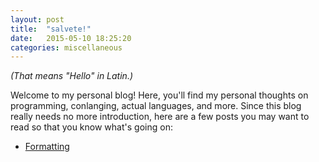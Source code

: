 ```yaml
---
layout: post
title:  "salvete!"
date:   2015-05-10 18:25:20
categories: miscellaneous
---
```

*(That means "Hello" in Latin.)*

Welcome to my personal blog!  Here, you'll find my personal thoughts on programming, conlanging, actual languages, and more.  Since this blog really needs no more introduction, here are a few posts you may want to read so that you know what's going on:

- [Formatting](formatting.html)
